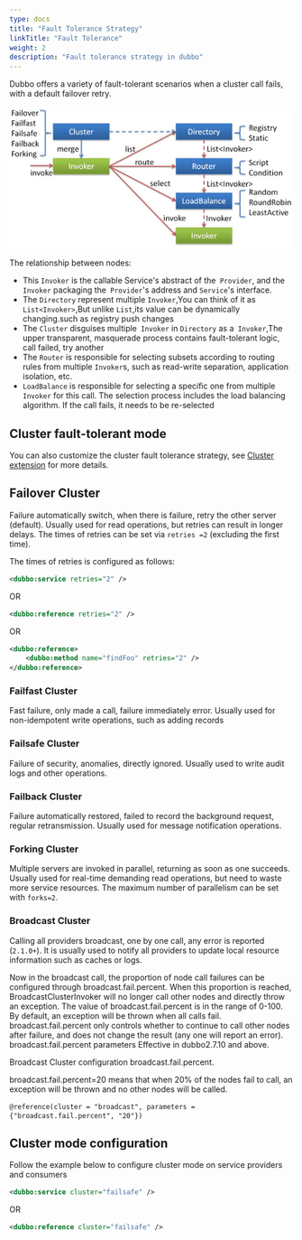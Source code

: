 ```yaml
---
type: docs
title: "Fault Tolerance Strategy"
linkTitle: "Fault Tolerance"
weight: 2
description: "Fault tolerance strategy in dubbo"
---
```


Dubbo offers a variety of fault-tolerant scenarios when a cluster call fails, with a default failover retry.

![cluster](/imgs/user/cluster.jpg)

The relationship between nodes:

* This `Invoker` is the callable Service's abstract of the` Provider`, and the `Invoker` packaging the` Provider`'s address and `Service`'s interface.
*  The `Directory` represent multiple `Invoker`,You can think of it as `List<Invoker>`,But unlike `List`,its value  can be dynamically changing.such as registry push changes
*  The `Cluster` disguises multiple` Invoker` in `Directory` as a` Invoker`,The upper transparent, masquerade process contains fault-tolerant logic, call failed, try another
* The `Router` is responsible for selecting subsets according to routing rules from multiple `Invoker`s, such as read-write separation, application isolation, etc.
* `LoadBalance` is responsible for selecting a specific one from multiple` Invoker` for this call. The selection process includes the load balancing algorithm. If the call fails, it needs to be re-selected

## Cluster fault-tolerant mode

You can also customize the cluster fault tolerance strategy, see [Cluster extension](../../../dev/impls/cluster) for more details.

## Failover Cluster

Failure automatically switch, when there is failure, retry the other server (default). Usually used for read operations, but retries can result in longer delays. The times of retries can be set via `retries =2` (excluding the first time).

The times of retries is configured as follows:

```xml
<dubbo:service retries="2" />
```

OR

```xml
<dubbo:reference retries="2" />
```

OR

```xml
<dubbo:reference>
    <dubbo:method name="findFoo" retries="2" />
</dubbo:reference>
```

### Failfast Cluster

Fast failure, only made a call, failure immediately error. Usually used for non-idempotent write operations, such as adding records

### Failsafe Cluster

Failure of security, anomalies, directly ignored. Usually used to write audit logs and other operations.

### Failback Cluster

Failure automatically restored, failed to record the background request, regular retransmission. Usually used for message notification operations.

### Forking Cluster

Multiple servers are invoked in parallel, returning as soon as one succeeds. Usually used for real-time demanding read operations, but need to waste more service resources. The maximum number of parallelism can be set with `forks=2`.

### Broadcast Cluster

Calling all providers broadcast, one by one call, any error is reported (`2.1.0+`). It is usually used to notify all providers to update local resource information such as caches or logs.

Now in the broadcast call, the proportion of node call failures can be configured through broadcast.fail.percent. When this proportion is reached, BroadcastClusterInvoker will no longer call other nodes and directly throw an exception. The value of broadcast.fail.percent is in the range of 0-100. By default, an exception will be thrown when all calls fail.
broadcast.fail.percent only controls whether to continue to call other nodes after failure, and does not change the result (any one will report an error). broadcast.fail.percent parameters
Effective in dubbo2.7.10 and above.

Broadcast Cluster configuration broadcast.fail.percent.

broadcast.fail.percent=20 means that when 20% of the nodes fail to call, an exception will be thrown and no other nodes will be called.

```text
@reference(cluster = "broadcast", parameters = {"broadcast.fail.percent", "20"})
```

## Cluster mode configuration

Follow the example below to configure cluster mode on service providers and consumers

```xml
<dubbo:service cluster="failsafe" />
```

OR

```xml
<dubbo:reference cluster="failsafe" />
```
